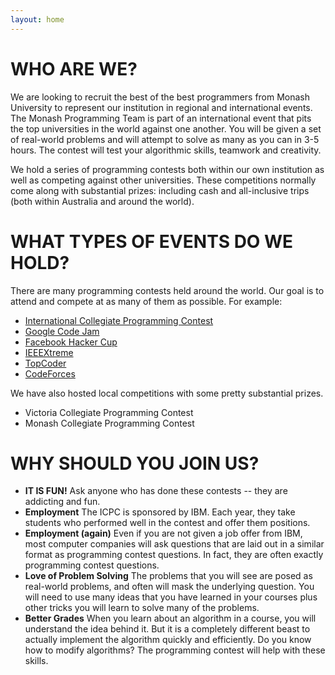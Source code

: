 ```yaml
---
layout: home
---
```


# WHO ARE WE?

We are looking to recruit the best of the best programmers from Monash University to represent our institution in regional and international events. The Monash Programming Team is part of an international event that pits the top universities in the world against one another. You will be given a set of real-world problems and will attempt to solve as many as you can in 3-5 hours. The contest will test your algorithmic skills, teamwork and creativity.

We hold a series of programming contests both within our own institution as well as competing against other universities. These competitions normally come along with substantial prizes: including cash and all-inclusive trips (both within Australia and around the world).

# WHAT TYPES OF EVENTS DO WE HOLD?
There are many programming contests held around the world. Our goal is to attend and compete at as many of them as possible. For example:
* [International Collegiate Programming Contest](icpc.baylor.edu)
* [Google Code Jam](code.google.com/codejam)
* [Facebook Hacker Cup](facebook.com/hackercup)
* [IEEEXtreme](ieee.org/xtreme)
* [TopCoder](topcoder.com)
* [CodeForces](codeforces.com)

We have also hosted local competitions with some pretty substantial prizes.
* Victoria Collegiate Programming Contest
* Monash Collegiate Programming Contest


# WHY SHOULD YOU JOIN US?
* **IT IS FUN!** Ask anyone who has done these contests -- they are addicting and fun.
* **Employment** The ICPC is sponsored by IBM. Each year, they take students who performed well in the contest and offer them positions.
* **Employment (again)** Even if you are not given a job offer from IBM, most computer companies will ask questions that are laid out in a similar format as programming contest questions. In fact, they are often exactly programming contest questions.
* **Love of Problem Solving** The problems that you will see are posed as real-world problems, and often will mask the underlying question. You will need to use many ideas that you have learned in your courses plus other tricks you will learn to solve many of the problems.
* **Better Grades** When you learn about an algorithm in a course, you will understand the idea behind it. But it is a completely different beast to actually implement the algorithm quickly and efficiently. Do you know how to modify algorithms? The programming contest will help with these skills.
